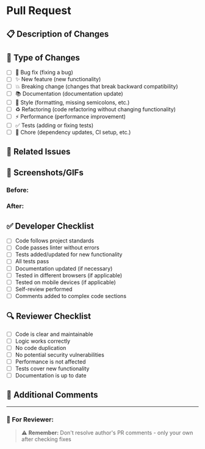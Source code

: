 # Pull Request

## 📋 Description of Changes

<!-- Describe what was changed and why -->

## 🎯 Type of Changes

<!-- Check the relevant items by replacing [ ] with [x] -->

- [ ] 🐛 Bug fix (fixing a bug)
- [ ] ✨ New feature (new functionality)
- [ ] 💥 Breaking change (changes that break backward compatibility)
- [ ] 📚 Documentation (documentation update)
- [ ] 🎨 Style (formatting, missing semicolons, etc.)
- [ ] ♻️ Refactoring (code refactoring without changing functionality)
- [ ] ⚡ Performance (performance improvement)
- [ ] ✅ Tests (adding or fixing tests)
- [ ] 🔧 Chore (dependency updates, CI setup, etc.)

## 🔗 Related Issues

<!-- Specify issue numbers or task links. Example: [#ABC-123](https://path-to-task.com?tn=ABC-123) -->

## 📸 Screenshots/GIFs

<!-- If changes affect UI, add screenshots -->

### Before:

<!-- Screenshot before changes -->

### After:

<!-- Screenshot after changes -->

## ✅ Developer Checklist

<!-- Check all items before creating PR -->

- [ ] Code follows project standards
- [ ] Code passes linter without errors
- [ ] Tests added/updated for new functionality
- [ ] All tests pass
- [ ] Documentation updated (if necessary)
- [ ] Tested in different browsers (if applicable)
- [ ] Tested on mobile devices (if applicable)
- [ ] Self-review performed
- [ ] Comments added to complex code sections

## 🔍 Reviewer Checklist

<!-- For reviewer: check these items during review -->

- [ ] Code is clear and maintainable
- [ ] Logic works correctly
- [ ] No code duplication
- [ ] No potential security vulnerabilities
- [ ] Performance is not affected
- [ ] Tests cover new functionality
- [ ] Documentation is up to date

## 💬 Additional Comments

<!-- Any additional comments for reviewers -->

---

### 📝 For Reviewer:

> ⚠️ **Remember:** Don't resolve author's PR comments - only your own after checking fixes
